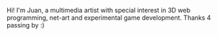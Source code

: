 Hi! I'm Juan, a multimedia artist with special interest in 3D web programming, net-art and experimental game development. Thanks 4 passing by :)
